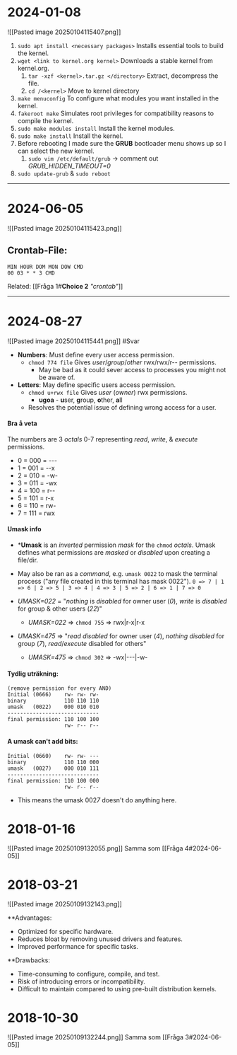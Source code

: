 # 2024-01-08

![[Pasted image 20250104115407.png]]

1. ``sudo apt install <necessary packages>`` Installs essential tools to build the kernel.
2. ``wget <link to kernel.org kernel>`` Downloads a stable kernel from kernel.org.
	1. ``tar -xzf <kernel>.tar.gz </directory>`` Extract, decompress the file.
	2. ``cd /<kernel>`` Move to kernel directory
3. ``make menuconfig`` To configure what modules you want installed in the kernel.
4. ``fakeroot make`` Simulates root privileges for compatibility reasons to compile the kernel.
5. ``sudo make modules install`` Install the kernel modules.
6. ``sudo make install`` Install the kernel.
7. Before rebooting I made sure the **GRUB** bootloader menu shows up so I can select the new kernel.
	1. ``sudo vim /etc/default/grub`` -> comment out *GRUB_HIDDEN_TIMEOUT=0*
8. ``sudo update-grub`` & ``sudo reboot`` 
---
# 2024-06-05 
![[Pasted image 20250104115423.png]]
## **Crontab-File**:
```
MIN HOUR DOM MON DOW CMD
00 03 * * 3 CMD
```

Related:
[[Fråga 1#**Choice 2** *"crontab"*]]

---
# 2024-08-27
![[Pasted image 20250104115441.png]]
#Svar
- **Numbers**: Must define every user access permission.
	-  ``chmod 774 file`` Gives *user*/*group*/*other* rwx/rwx/r-- permissions.
		- May be bad as it could sever access to processes you might not be aware of.
- **Letters**: May define specific users access permission.
	- ``chmod u+rwx file`` Gives *user* (*owner*) rwx permissions.
		- **ugoa** - **u**ser, **g**roup, **o**ther, **a**ll
	- Resolves the potential issue of defining wrong access for a user.
#### Bra å veta
The numbers are 3 *octals* 0-7 representing *read*, *write*, & *execute* permissions.
* 0 = 000 = ---
* 1 = 001 = --x
* 2 = 010 = -w-
* 3 = 011 = -wx
* 4 = 100 = r--
* 5 = 101 = r-x
* 6 = 110 = rw-
* 7 = 111 = rwx
#### Umask info 
* ***Umask** is an *inverted* permission *mask* for the ``chmod`` *octals*. Umask defines what permissions are *masked* or *disabled* upon creating a file/dir.
* May also be ran as a *command*, e.g. ``umask 0022`` to mask the terminal process ("any file created in this terminal has mask 0022").
 ``0 => 7 | 1 => 6 | 2 => 5 | 3 => 4 | 4 => 3 | 5 => 2 | 6 => 1 | 7 => 0``

* *UMASK=022* = "*nothing* is *disabled* for owner user (*0*), *write* is *disabled* for group & other users (*22*)" 
	* *UMASK=022* => ``chmod 755`` => rwx|r-x|r-x
* *UMASK=475* => "*read* *disabled* for owner user (*4*), *nothing* *disabled* for group (*7*), *read*/*execute* disabled for others"
	* *UMASK=475* => ``chmod 302`` => -wx|---|-w-
#### Tydlig uträkning:
```
(remove permission for every AND)
Initial (0666)    rw- rw- rw-
binary            110 110 110
umask   (0022)    000 010 010
-----------------------------
final permission: 110 100 100
				  rw- r-- r--
```
#### A umask can't add bits:
```
Initial (0660)    rw- rw- ---
binary            110 110 000
umask   (0027)    000 010 111
-----------------------------
final permission: 110 100 000
				  rw- r-- r--
```
* This means the umask 002*7* doesn't do anything here.

# 2018-01-16
![[Pasted image 20250109132055.png]]
Samma som [[Fråga 4#2024-06-05]]
# 2018-03-21
![[Pasted image 20250109132143.png]]

**Advantages:
- Optimized for specific hardware.
- Reduces bloat by removing unused drivers and features.
- Improved performance for specific tasks.

**Drawbacks:
- Time-consuming to configure, compile, and test.
- Risk of introducing errors or incompatibility.
- Difficult to maintain compared to using pre-built distribution kernels.
# 2018-10-30
![[Pasted image 20250109132244.png]]
Samma som [[Fråga 3#2024-06-05]]
